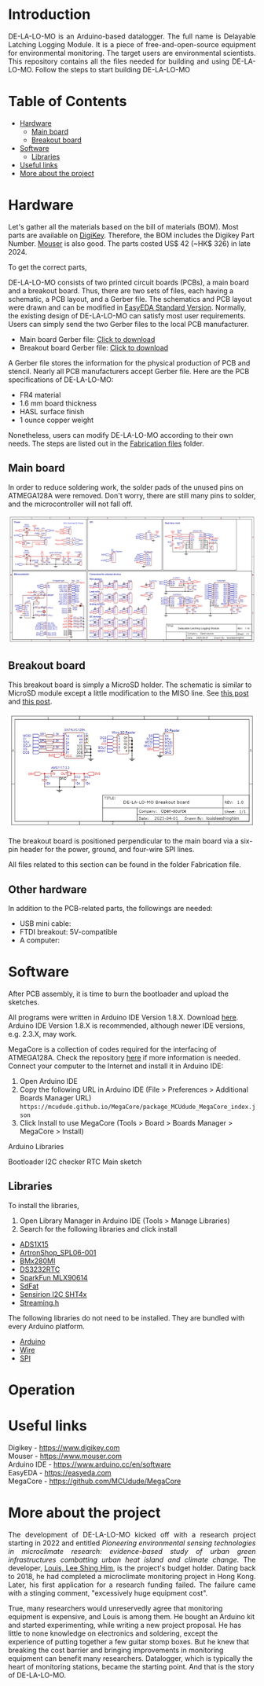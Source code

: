 # Introduction

<p align="justify"> DE-LA-LO-MO is an Arduino-based datalogger. The full name is Delayable Latching Logging Module. It is a piece of free-and-open-source equipment for environmental monitoring. The target users are environmental scientists. This repository contains all the files needed for building and using DE-LA-LO-MO. Follow the steps to start building DE-LA-LO-MO</p>

# Table of Contents
- <a href = "https://github.com/louisleeshinghim/delalomo#hardware"> Hardware</a> <br/>
  - <a href = "https://github.com/louisleeshinghim/delalomo#main-board"> Main board</a> <br/>
  - <a href = "https://github.com/louisleeshinghim/delalomo#breakout-board"> Breakout board</a> <br/>
- <a href = "https://github.com/louisleeshinghim/delalomo#software"> Software</a> <br/>
  - <a href = "https://github.com/louisleeshinghim/delalomo#libraries"> Libraries</a> <br/>
- <a href = "https://github.com/louisleeshinghim/delalomo#useful-links"> Useful links</a> <br/>
- <a href = "https://github.com/louisleeshinghim/delalomo#more-about-the-project"> More about the project</a> <br/>

# Hardware 
Let's gather all the materials based on the bill of materials (BOM). Most parts are available on <a href = "https://www.digikey.com/"> DigiKey</a>. Therefore, the BOM includes the Digikey Part Number. <a href = "https://www.mouser.com/"> Mouser</a> is also good. The parts costed US$ 42 (~HK$ 326) in late 2024. 

To get the correct parts, 

DE-LA-LO-MO consists of two printed circuit boards (PCBs), a main board and a breakout board. Thus, there are two sets of files, each having a schematic, a PCB layout, and a Gerber file. The schematics and PCB layout were drawn and can be modified in <a href = "https://easyeda.com"> EasyEDA Standard Version</a>. Normally, the existing design of DE-LA-LO-MO can satisfy most user requirements. Users can simply send the two Gerber files to the local PCB manufacturer. 

- Main board Gerber file: <a href = "https://github.com/louisleeshinghim/delalomo/blob/main/Fabrication%20files/delalomo_gerber.zip"> Click to download</a> </br>
- Breakout board Gerber file: <a href = "https://github.com/louisleeshinghim/delalomo/blob/main/Fabrication%20files/delalomo_breakout_gerber.zip"> Click to download</a> </br>

A Gerber file stores the information for the physical production of PCB and stencil. Nearly all PCB manufacturers accept Gerber file. Here are the PCB specifications of DE-LA-LO-MO:
- FR4 material
- 1.6 mm board thickness
- HASL surface finish
- 1 ounce copper weight

Nonetheless, users can modify DE-LA-LO-MO according to their own needs. The steps are listed out in the <a href = "https://github.com/louisleeshinghim/delalomo/tree/main/Fabrication%20files"> Fabrication files</a> folder.


## Main board

In order to reduce soldering work, the solder pads of the unused pins on ATMEGA128A were removed. Don't worry, there are still many pins to solder, and the microcontroller will not fall off. 

![Alt text](https://github.com/louisleeshinghim/delalomo/blob/main/Fabrication%20files/schematic_delalomo.png?raw=true "Title")

## Breakout board

This breakout board is simply a MicroSD holder. The schematic is similar to MicroSD module except a little modification to the MISO line. See <a href = "https://forum.arduino.cc/t/arduino-nano-enc28j60-and-sd-card-reader/1000054/5"> this post</a> and <a href = "https://forum.arduino.cc/t/solved-sd-card-randomly-stops-working/330205"> this post</a>.

![Alt text](https://github.com/louisleeshinghim/delalomo/blob/main/Fabrication%20files/schematic_delalomo_breakout.png?raw=true "Title")

The breakout board is positioned perpendicular to the main board via a six-pin header for the power, ground, and four-wire SPI lines.

All files related to this section can be found in the folder Fabrication file.

## Other hardware

In addition to the PCB-related parts, the followings are needed:
- USB mini cable:
- FTDI breakout: 5V-compatible
- A computer:

# Software 

After PCB assembly, it is time to burn the bootloader and upload the sketches.

All programs were written in Arduino IDE Version 1.8.X. Download <a href = "https://www.arduino.cc/en/software"> here</a>. Arduino IDE Version 1.8.X is recommended, although newer IDE versions, e.g. 2.3.X, may work.

MegaCore is a collection of codes required for the interfacing of ATMEGA128A. Check the repository <a href = "https://github.com/MCUdude/MegaCore"> here</a> if more information is needed. Connect your computer to the Internet and install it in Arduino IDE:
1. Open Arduino IDE 
2. Copy the following URL in Arduino IDE (File > Preferences > Additional Boards Manager URL)
```https://mcudude.github.io/MegaCore/package_MCUdude_MegaCore_index.json```
3. Click Install to use MegaCore (Tools > Board > Boards Manager > MegaCore > Install)


Arduino Libraries

Bootloader
I2C checker
RTC
Main sketch

## Libraries

To install the libraries, 
1. Open Library Manager in Arduino IDE (Tools > Manage Libraries)
2. Search for the following libraries and click install
- <a href = "https://github.com/RobTillaart/ADS1X15"> ADS1X15</a> </br>
- <a href = "https://github.com/ArtronShop/ArtronShop_SPL06-001"> ArtronShop_SPL06-001</a> </br>
- <a href = "https://github.com/christandlg/BMx280MI"> BMx280MI</a> </br>
- <a href = "https://github.com/JChristensen/DS3232RTC"> DS3232RTC</a> </br>
- <a href = "https://github.com/sparkfun/SparkFun_MLX90614_Arduino_Library"> SparkFun MLX90614</a> </br>
- <a href = "https://github.com/greiman/SdFat"> SdFat</a> </br>
- <a href = "https://github.com/Sensirion/arduino-i2c-sht4x"> Sensirion I2C SHT4x</a> </br>
- <a href = "https://github.com/janelia-arduino/Streaming"> Streaming.h</a> </br>

The following libraries do not need to be installed. They are bundled with every Arduino platform.
- <a href = "https://github.com/arduino/ArduinoCore-avr/blob/master/cores/arduino/Arduino.h"> Arduino</a> </br>
- <a href = "https://docs.arduino.cc/language-reference/en/functions/communication/wire/"> Wire</a> </br>
- <a href = "https://docs.arduino.cc/language-reference/en/functions/communication/SPI/"> SPI</a> </br>


# Operation


# Useful links

Digikey - https://www.digikey.com </br>
Mouser - https://www.mouser.com </br>
Arduino IDE - https://www.arduino.cc/en/software </br>
EasyEDA - https://easyeda.com </br>
MegaCore - https://github.com/MCUdude/MegaCore </br>

# More about the project

<p align="justify"> The development of DE-LA-LO-MO kicked off with a research project starting in 2022 and entitled <i>Pioneering environmental sensing technologies in microclimate research: evidence-based study of urban green infrastructures combatting urban heat island and climate change</i>. The developer, <a href = "https://orcid.org/0000-0001-7358-7875"> Louis, Lee Shing Him</a>, is the project's budget holder. Dating back to 2018, he had completed a microclimate monitoring project in Hong Kong. Later, his first application for a research funding failed. The failure came with a stinging comment, "excessively huge equipment cost". </p>

True, many researchers would unreservedly agree that monitoring equipment is expensive, and Louis is among them. He bought an Arduino kit and started experimenting, while writing a new project proposal. He has little to none knowledge on electronics and soldering, except the experience of putting together a few guitar stomp boxes. But he knew that breaking the cost barrier and bringing improvements in monitoring equipment can benefit many researchers. Datalogger, which is typically the heart of monitoring stations, became the starting point. And that is the story of DE-LA-LO-MO.
